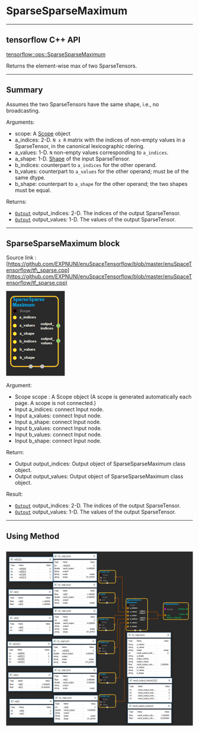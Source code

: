 # SparseSparseMaximum

---

## tensorflow C++ API

[tensorflow::ops::SparseSparseMaximum](https://www.tensorflow.org/api_docs/cc/class/tensorflow/ops/sparse-sparse-maximum)

Returns the element-wise max of two SparseTensors.

---

## Summary

Assumes the two SparseTensors have the same shape, i.e., no broadcasting.

Arguments:

* scope: A [Scope](https://www.tensorflow.org/api_docs/cc/class/tensorflow/scope.html#classtensorflow_1_1_scope) object
* a\_indices: 2-D. `N x R` matrix with the indices of non-empty values in a SparseTensor, in the canonical lexicographic rdering.
* a\_values: 1-D. `N` non-empty values corresponding to `a_indices`.
* a\_shape: 1-D. [Shape](https://www.tensorflow.org/api_docs/cc/class/tensorflow/ops/shape.html#classtensorflow_1_1ops_1_1_shape) of the input SparseTensor.
* b\_indices: counterpart to `a_indices` for the other operand.
* b\_values: counterpart to `a_values` for the other operand; must be of the same dtype.
* b\_shape: counterpart to `a_shape` for the other operand; the two shapes must be equal.

Returns:

* [`Output`](https://www.tensorflow.org/api_docs/cc/class/tensorflow/output.html#classtensorflow_1_1_output) output\_indices: 2-D. The indices of the output SparseTensor.
* [`Output`](https://www.tensorflow.org/api_docs/cc/class/tensorflow/output.html#classtensorflow_1_1_output) output\_values: 1-D. The values of the output SparseTensor.

---

## SparseSparseMaximum block

Source link : [https://github.com/EXPNUNI/enuSpaceTensorflow/blob/master/enuSpaceTensorflow/tf\_sparse.cpp](https://github.com/EXPNUNI/enuSpaceTensorflow/blob/master/enuSpaceTensorflow/tf_sparse.cpp)

![](/assets/sparse_op/SparseSparseMaximum1.jpg)

Argument:

* Scope scope : A Scope object \(A scope is generated automatically each page. A scope is not connected.\)
* Input a\_indices: connect  Input node.
* Input a\_values: connect  Input node.
* Input a\_shape: connect  Input node.
* Input b\_values: connect  Input node.
* Input b\_values: connect  Input node.
* Input b\_shape: connect  Input node.

Return:

* Output output\_indices: Output object of SparseSparseMaximum class object.
* Output output\_values: Output object of SparseSparseMaximum class object.

Result:

* [`Output`](https://www.tensorflow.org/api_docs/cc/class/tensorflow/output.html#classtensorflow_1_1_output) output\_indices: 2-D. The indices of the output SparseTensor.
* [`Output`](https://www.tensorflow.org/api_docs/cc/class/tensorflow/output.html#classtensorflow_1_1_output) output\_values: 1-D. The values of the output SparseTensor.

---

## Using Method

## ![](/assets/sparse_op/SparseSparseMaximum2.jpg)



